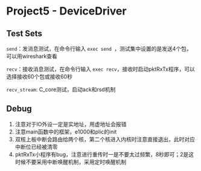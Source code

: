 # Project5 - DeviceDriver

## Test Sets

`send`：发消息测试，在命令行输入 `exec send `，测试集中设置的是发送4个包，可以用wireshark查看

`recv`：接收消息测试，在命令行输入 `exec recv`，接收时启动pktRxTx程序，可以选择接收60个包或接收60秒

`recv_stream`: C_core测试，启动ack和rsd机制

## Debug

1. 注意对于IO外设一定是实地址，用虚地址会报错
2. 注意main函数中的框架，e1000和plic的init
3. 双核上板中断会路由给两个核，第二个核进入内核时注意直接退出，此时对应中断位已经被清零
4. pktRxTx小程序有bug，注意进行重传时一是不要太过频繁，8秒即可；2是这时候不要采用中断唤醒机制，采用定时唤醒机制
